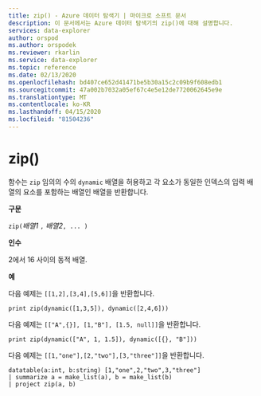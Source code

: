 ```yaml
---
title: zip() - Azure 데이터 탐색기 | 마이크로 소프트 문서
description: 이 문서에서는 Azure 데이터 탐색기의 zip()에 대해 설명합니다.
services: data-explorer
author: orspod
ms.author: orspodek
ms.reviewer: rkarlin
ms.service: data-explorer
ms.topic: reference
ms.date: 02/13/2020
ms.openlocfilehash: bd407ce652d41471be5b30a15c2c09b9f608edb1
ms.sourcegitcommit: 47a002b7032a05ef67c4e5e12de7720062645e9e
ms.translationtype: MT
ms.contentlocale: ko-KR
ms.lasthandoff: 04/15/2020
ms.locfileid: "81504236"
---
```

# <a name="zip"></a>zip()

함수는 `zip` 임의의 수의 `dynamic` 배열을 허용하고 각 요소가 동일한 인덱스의 입력 배열의 요소를 포함하는 배열인 배열을 반환합니다.

**구문**

`zip(`*배열1* `,` *배열2*`, ... )`

**인수**

2에서 16 사이의 동적 배열.

**예**

다음 예제는 `[[1,2],[3,4],[5,6]]`을 반환합니다.

```kusto
print zip(dynamic([1,3,5]), dynamic([2,4,6]))
```

다음 예제는 `[["A",{}], [1,"B"], [1.5, null]]`을 반환합니다.

```kusto
print zip(dynamic(["A", 1, 1.5]), dynamic([{}, "B"]))
```

다음 예제는 `[[1,"one"],[2,"two"],[3,"three"]]`을 반환합니다.

```kusto
datatable(a:int, b:string) [1,"one",2,"two",3,"three"]
| summarize a = make_list(a), b = make_list(b)
| project zip(a, b)
```